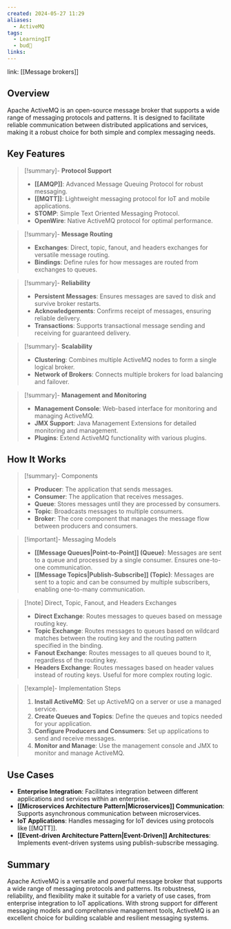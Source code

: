 ```yaml
---
created: 2024-05-27 11:29
aliases:
  - ActiveMQ
tags:
  - LearningIT
  - bud🌿
links:
---
```


link: [[Message brokers]]

## Overview

Apache ActiveMQ is an open-source message broker that supports a wide range of messaging protocols and patterns. It is designed to facilitate reliable communication between distributed applications and services, making it a robust choice for both simple and complex messaging needs.

## Key Features

> [!summary]- **Protocol Support**
> 
> - **[[AMQP]]**: Advanced Message Queuing Protocol for robust messaging.
> - **[[MQTT]]**: Lightweight messaging protocol for IoT and mobile applications.
> - **STOMP**: Simple Text Oriented Messaging Protocol.
> - **OpenWire**: Native ActiveMQ protocol for optimal performance.

> [!summary]- **Message Routing**
> 
> - **Exchanges**: Direct, topic, fanout, and headers exchanges for versatile message routing.
> - **Bindings**: Define rules for how messages are routed from exchanges to queues.

> [!summary]- **Reliability**
> 
> - **Persistent Messages**: Ensures messages are saved to disk and survive broker restarts.
> - **Acknowledgements**: Confirms receipt of messages, ensuring reliable delivery.
> - **Transactions**: Supports transactional message sending and receiving for guaranteed delivery.

> [!summary]- **Scalability**
> 
> - **Clustering**: Combines multiple ActiveMQ nodes to form a single logical broker.
> - **Network of Brokers**: Connects multiple brokers for load balancing and failover.

> [!summary]- **Management and Monitoring**
> 
> - **Management Console**: Web-based interface for monitoring and managing ActiveMQ.
> - **JMX Support**: Java Management Extensions for detailed monitoring and management.
> - **Plugins**: Extend ActiveMQ functionality with various plugins.

## How It Works

> [!summary]- Components
> 
> - **Producer**: The application that sends messages.
> - **Consumer**: The application that receives messages.
> - **Queue**: Stores messages until they are processed by consumers.
> - **Topic**: Broadcasts messages to multiple consumers.
> - **Broker**: The core component that manages the message flow between producers and consumers.

> [!important]- Messaging Models
> 
> - **[[Message Queues|Point-to-Point]] (Queue)**: Messages are sent to a queue and processed by a single consumer. Ensures one-to-one communication.
> - **[[Message Topics|Publish-Subscribe]] (Topic)**: Messages are sent to a topic and can be consumed by multiple subscribers, enabling one-to-many communication.

> [!note] Direct, Topic, Fanout, and Headers Exchanges
> 
> - **Direct Exchange**: Routes messages to queues based on message routing key.
> - **Topic Exchange**: Routes messages to queues based on wildcard matches between the routing key and the routing pattern specified in the binding.
> - **Fanout Exchange**: Routes messages to all queues bound to it, regardless of the routing key.
> - **Headers Exchange**: Routes messages based on header values instead of routing keys. Useful for more complex routing logic.

> [!example]- Implementation Steps
> 
> 1. **Install ActiveMQ**: Set up ActiveMQ on a server or use a managed service.
> 2. **Create Queues and Topics**: Define the queues and topics needed for your application.
> 3. **Configure Producers and Consumers**: Set up applications to send and receive messages.
> 4. **Monitor and Manage**: Use the management console and JMX to monitor and manage ActiveMQ.

## Use Cases

- **Enterprise Integration**: Facilitates integration between different applications and services within an enterprise.
- **[[Microservices Architecture Pattern|Microservices]] Communication**: Supports asynchronous communication between microservices.
- **IoT Applications**: Handles messaging for IoT devices using protocols like [[MQTT]].
- **[[Event-driven Architecture Pattern|Event-Driven]] Architectures**: Implements event-driven systems using publish-subscribe messaging.

## Summary

Apache ActiveMQ is a versatile and powerful message broker that supports a wide range of messaging protocols and patterns. Its robustness, reliability, and flexibility make it suitable for a variety of use cases, from enterprise integration to IoT applications. With strong support for different messaging models and comprehensive management tools, ActiveMQ is an excellent choice for building scalable and resilient messaging systems.